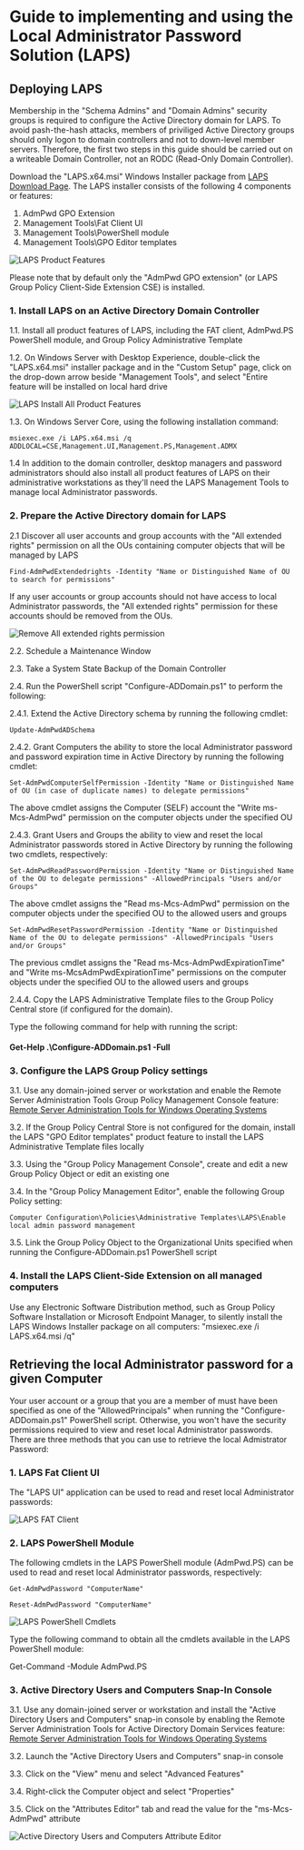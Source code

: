 # Guide to implementing and using the Local Administrator Password Solution (LAPS)

## Deploying LAPS

Membership in the "Schema Admins" and "Domain Admins" security groups is required to configure the Active Directory domain for LAPS.  To avoid pash-the-hash attacks, members of priviliged Active Directory groups should only logon to domain controllers and not to down-level member servers.  Therefore, the first two steps in this guide should be carried out on a writeable Domain Controller, not an RODC (Read-Only Domain Controller).

Download the "LAPS.x64.msi" Windows Installer package from [LAPS Download Page](https://www.microsoft.com/en-us/download/details.aspx?id=46899). The LAPS installer consists of the following 4 components or features:

1. AdmPwd GPO Extension
2. Management Tools\Fat Client UI
3. Management Tools\PowerShell module
4. Management Tools\GPO Editor templates

![LAPS Product Features](/images/LAPSProductFeatures.png)
  
Please note that by default only the "AdmPwd GPO extension" (or LAPS Group Policy Client-Side Extension CSE) is installed.

### 1. Install LAPS on an Active Directory Domain Controller

1.1. Install all product features of LAPS, including the FAT client, AdmPwd.PS PowerShell module, and Group Policy Administrative Template

1.2. On Windows Server with Desktop Experience, double-click the "LAPS.x64.msi" installer package and in the "Custom Setup" page, click on the drop-down arrow beside "Management Tools", and select "Entire feature will be installed on local hard drive

![LAPS Install All Product Features](/images/LAPSInstallAllProductFeatures.png)

1.3. On Windows Server Core, using the following installation command:

    msiexec.exe /i LAPS.x64.msi /q ADDLOCAL=CSE,Management.UI,Management.PS,Management.ADMX

1.4 In addition to the domain controller, desktop managers and password administrators should also install all product features of LAPS on their administrative workstations as they'll need the LAPS Management Tools to manage local Administrator passwords.

### 2. Prepare the Active Directory domain for LAPS

2.1 Discover all user accounts and group accounts with the "All extended rights" permission on all the OUs containing computer objects that will be managed by LAPS

    Find-AdmPwdExtendedrights -Identity "Name or Distinguished Name of OU to search for permissions"

If any user accounts or group accounts should not have access to local Administrator passwords, the "All extended rights" permission for these accounts should be removed from the OUs.

![Remove All extended rights permission](/images/AllExtendedRightsPermission.png)

2.2. Schedule a Maintenance Window

2.3. Take a System State Backup of the Domain Controller

2.4. Run the PowerShell script "Configure-ADDomain.ps1" to perform the following:

2.4.1. Extend the Active Directory schema by running the following cmdlet:

    Update-AdmPwdADSchema

2.4.2. Grant Computers the ability to store the local Administrator password and password expiration time in Active Directory by running the following cmdlet:

    Set-AdmPwdComputerSelfPermission -Identity "Name or Distinguished Name of OU (in case of duplicate names) to delegate permissions"

The above cmdlet assigns the Computer (SELF) account the "Write ms-Mcs-AdmPwd" permission on the computer objects under the specified OU

2.4.3. Grant Users and Groups the ability to view and reset the local Administrator passwords stored in Active Directory by running the following two cmdlets, respectively:

    Set-AdmPwdReadPasswordPermission -Identity "Name or Distinguished Name of the OU to delegate permissions" -AllowedPrincipals "Users and/or Groups"

The above cmdlet assigns the "Read ms-Mcs-AdmPwd" permission on the computer objects under the specified OU to the allowed users and groups

    Set-AdmPwdResetPasswordPermission -Identity "Name or Distinguished Name of the OU to delegate permissions" -AllowedPrincipals "Users and/or Groups"

The previous cmdlet assigns the "Read ms-Mcs-AdmPwdExpirationTime" and "Write ms-McsAdmPwdExpirationTime" permissions on the computer objects under the specified OU to the allowed users and groups

2.4.4. Copy the LAPS Administrative Template files to the Group Policy Central store (if configured for the domain).

Type the following command for help with running the script:

#### Get-Help .\Configure-ADDomain.ps1 -Full</p>

### 3. Configure the LAPS Group Policy settings

3.1. Use any domain-joined server or workstation and enable the Remote Server Administration Tools Group Policy Management Console feature: [Remote Server Administration Tools for Windows Operating Systems](https://support.microsoft.com/en-us/help/2693643/remote-server-administration-tools-rsat-for-windows-operating-systems)

3.2. If the Group Policy Central Store is not configured for the domain, install the LAPS "GPO Editor templates" product feature to install the LAPS Administrative Template files locally

3.3. Using the "Group Policy Management Console", create and edit a new Group Policy Object or edit an existing one

3.4. In the "Group Policy Management Editor", enable the following Group Policy setting:
  
    Computer Configuration\Policies\Administrative Templates\LAPS\Enable local admin password management

3.5. Link the Group Policy Object to the Organizational Units specified when running the Configure-ADDomain.ps1 PowerShell script

### 4. Install the LAPS Client-Side Extension on all managed computers

Use any Electronic Software Distribution method, such as Group Policy Software Installation or Microsoft Endpoint Manager, to silently install the LAPS Windows Installer package on all computers: "msiexec.exe /i LAPS.x64.msi /q"

## Retrieving the local Administrator password for a given Computer

Your user account or a group that you are a member of must have been specified as one of the "AllowedPrincipals" when running the "Configure-ADDomain.ps1" PowerShell script. Otherwise, you won't have the security permissions required to view and reset local Administrator passwords.  There are three methods that you can use to retrieve the local Admistrator Password:

### 1. LAPS Fat Client UI

The "LAPS UI" application can be used to read and reset local Administrator passwords:

![LAPS FAT Client](/images/LAPSFatClient.png)

### 2. LAPS PowerShell Module

The following cmdlets in the LAPS PowerShell module (AdmPwd.PS) can be used to read and reset local Administrator passwords, respectively:

    Get-AdmPwdPassword "ComputerName"

    Reset-AdmPwdPassword "ComputerName"

![LAPS PowerShell Cmdlets](/images/LAPSPowerShellCmdlets.png)

Type the following command to obtain all the cmdlets available in the LAPS PowerShell module:

Get-Command -Module AdmPwd.PS

### 3. Active Directory Users and Computers Snap-In Console

3.1. Use any domain-joined server or workstation and install the "Active Directory Users and Computers" snap-in console by enabling the Remote Server Administration Tools for Active Directory Domain Services feature: [Remote Server Administration Tools for Windows Operating Systems](https://support.microsoft.com/en-us/help/2693643/remote-server-administration-tools-rsat-for-windows-operating-systems)

3.2. Launch the "Active Directory Users and Computers" snap-in console

3.3. Click on the "View" menu and select "Advanced Features"

3.4. Right-click the Computer object and select "Properties"

3.5. Click on the "Attributes Editor" tab and read the value for the "ms-Mcs-AdmPwd" attribute

![Active Directory Users and Computers Attribute Editor](/images/ADUsersComputersAttributeEditor.png)
